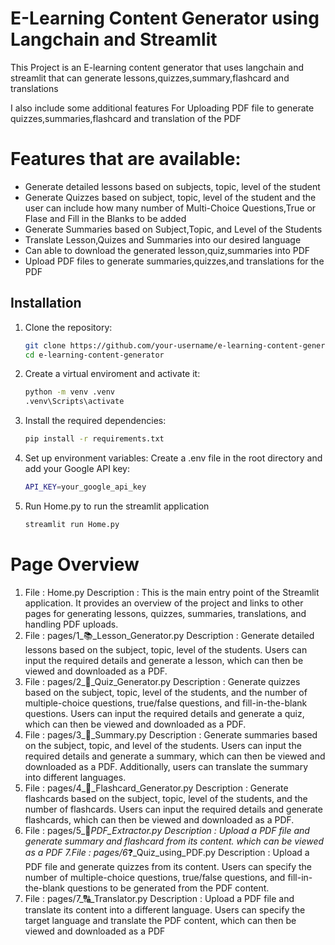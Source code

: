 # E-Learning Content Generator using Langchain and Streamlit

This Project is an E-learning content generator that uses langchain and streamlit that can generate lessons,quizzes,summary,flashcard and translations

I also include some additional features For Uploading PDF file to generate quizzes,summaries,flashcard and translation of the PDF

# Features that are available:

- Generate detailed lessons based on subjects, topic, level of the student
- Generate Quizzes based on subject, topic, level of the student and the user can include how many number of Multi-Choice Questions,True or Flase and Fill in the Blanks to be added
- Generate Summaries based on Subject,Topic, and Level of the Students
- Translate Lesson,Quizes and Summaries into our desired language
- Can able to download the generated lesson,quiz,summaries into PDF
- Upload PDF files to generate summaries,quizzes,and translations for the PDF

## Installation

1. Clone the repository:
   ```sh
   git clone https://github.com/your-username/e-learning-content-generator.git
   cd e-learning-content-generator

2. Create a virtual enviroment and activate it:
    ```sh
    python -m venv .venv
    .venv\Scripts\activate

3. Install the required dependencies:
    ```sh 
    pip install -r requirements.txt

4. Set up environment variables: Create a .env file in the root directory   and add your Google API key:
    ```sh
    API_KEY=your_google_api_key

5. Run Home.py to run the streamlit application
    ```sh
    streamlit run Home.py

# Page Overview

1. File : Home.py
    Description : This is the main entry point of the Streamlit application. It provides an overview of the project and links to other pages for generating lessons, quizzes, summaries, translations, and handling PDF uploads.
2. File : pages/1_📚_Lesson_Generator.py
    Description :  Generate detailed lessons based on the subject, topic, level of the students. Users can input the required details and generate a lesson, which can then be viewed and downloaded as a PDF.
3. File : pages/2_📝_Quiz_Generator.py
    Description : Generate quizzes based on the subject, topic, level of the students, and the number of multiple-choice questions, true/false questions, and fill-in-the-blank questions. Users can input the required details and generate a quiz, which can then be viewed and downloaded as a PDF.
4. File : pages/3_💬_Summary.py
    Description : Generate summaries based on the subject, topic, and level of the students. Users can input the required details and generate a summary, which can then be viewed and downloaded as a PDF. Additionally, users can translate the summary into different languages.
5. File : pages/4_📇_Flashcard_Generator.py
    Description : Generate flashcards based on the subject, topic, level of the students, and the number of flashcards. Users can input the required details and generate flashcards, which can then be viewed and downloaded as a PDF.
6. File : pages/5_🎴_PDF_Extractor.py
    Description : Upload a PDF file and generate summary and flashcard from its content. which can be viewed as a PDF
7.File : pages/6_❓_Quiz_using_PDF.py
    Description : Upload a PDF file and generate quizzes from its content. Users can specify the number of multiple-choice questions, true/false questions, and fill-in-the-blank questions to be generated from the PDF content.
8. File : pages/7_🔠_Translator.py
    Description : Upload a PDF file and translate its content into a different language. Users can specify the target language and translate the PDF content, which can then be viewed and downloaded as a PDF